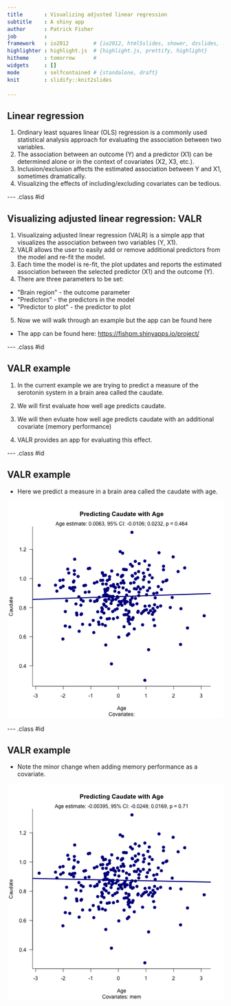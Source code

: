 ```yaml
---
title       : Visualizing adjusted linear regression
subtitle    : A shiny app
author      : Patrick Fisher
job         : 
framework   : io2012        # {io2012, html5slides, shower, dzslides, ...}
highlighter : highlight.js  # {highlight.js, prettify, highlight}
hitheme     : tomorrow      # 
widgets     : []
mode        : selfcontained # {standalone, draft}
knit        : slidify::knit2slides

---
```


## Linear regression

1. Ordinary least squares linear (OLS) regression is a commonly used statistical analysis approach for evaluating the association between two variables.
2. The association between an outcome (Y) and a predictor (X1) can be determined alone or in the context of covariates (X2, X3, etc.).
3. Inclusion/exclusion affects the estimated association between Y and X1, sometimes dramatically.
4. Visualizing the effects of including/excluding covariates can be tedious.

--- .class #id 

## Visualizing adjusted linear regression: VALR

1. Visualizaing adjusted linear regression (VALR) is a simple app that visualizes the association between two variables (Y, X1).
2. VALR allows the user to easily add or remove additional predictors from the model and re-fit the model.
3. Each time the model is re-fit, the plot updates and reports the estimated association between the selected predictor (X1) and the outcome (Y).
4. There are three parameters to be set:
  + "Brain region" - the outcome parameter
  + "Predictors" - the predictors in the model
  + "Predictor to plot" - the predictor to plot
5. Now we will walk through an example but the app can be found here
  + The app can be found here: https://fishpm.shinyapps.io/project/

--- .class #id

## VALR example

1. In the current example we are trying to predict a measure of the serotonin system in a brain area called the caudate.

2. We will first evaluate how well age predicts caudate.

3. We will then evluate how well age predicts caudate with an additional covariate (memory performance)

4. VALR provides an app for evaluating this effect.

--- .class #id

## VALR example

* Here we predict a measure in a brain area called the caudate with age.

![plot of chunk unnamed-chunk-1](assets/fig/unnamed-chunk-1-1.png) 

--- .class #id

## VALR example

* Note the minor change when adding memory performance as a covariate.

![plot of chunk unnamed-chunk-2](assets/fig/unnamed-chunk-2-1.png) 
